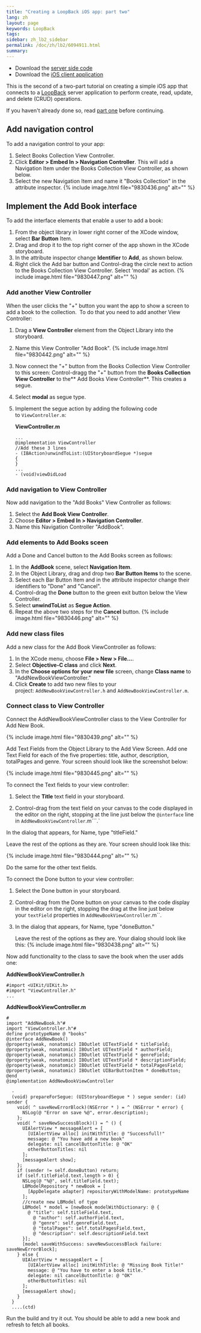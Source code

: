 ```yaml
---
title: "Creating a LoopBack iOS app: part two"
lang: zh
layout: page
keywords: LoopBack
tags:
sidebar: zh_lb2_sidebar
permalink: /doc/zh/lb2/6094911.html
summary:
---
```


*   Download the [server side code](https://github.com/strongloop-community/sample-applications/tree/master/BooksServer)
*   Download the [iOS client application](https://github.com/strongloop-community/sample-applications/tree/master/BooksClient)

This is the second of a two-part tutorial on creating a simple iOS app that connects to a [LoopBack](http://docs.strongloop.com/display/DOC/LoopBack) server application to perform create, read, update, and delete (CRUD) operations.   

If you haven't already done so, read [part one](https://docs.strongloop.com/display/LB/Creating+a+LoopBack+iOS+app%3A+part+one) before continuing.

## Add navigation control

To add a navigation control to your app:

1.  Select Books Collection View Controller.
2.  Click **Editor > Embed In > Navigation Controller**. This will add a Navigation Item under the Books Collection View Controller, as shown below.
3.  Select the new Navigation Item and name it "Books Collection" in the attribute inspector.
    {% include image.html file="9830436.png" alt="" %}

## Implement the Add Book interface

To add the interface elements that enable a user to add a book:

1.  From the object library in lower right corner of the XCode window, select **Bar Button** Item.
2.  Drag and drop it to the top right corner of the app shown in the XCode storyboard.
3.  In the attribute inspector change **Identifier** to **Add**, as shown below.
4.  Right click the Add bar button and Control-drag the circle next to action to the Books Collection View Controller. Select 'modal' as action.
    {% include image.html file="9830447.png" alt="" %} 

### Add another View Controller

When the user clicks the "+" button you want the app to show a screen to add a book to the collection.  To do that you need to add another View Controller:

1.  Drag a **View Controller** element from the Object Library into the storyboard.
2.  Name this View Controller "Add Book".
    {% include image.html file="9830442.png" alt="" %} 
3.  Now connect the "+" button from the Books Collection View Controller to this screen: Control-dragg the "+" button from the **Books Collection View Controller** to the** Add Books View Controller**. This creates a segue. 
4.  Select **modal** as segue type. 
5.  Implement the segue action by adding the following code to `ViewController.m`:

    **ViewController.m**

    ```
    ...
    @implementation ViewController 
    //Add these 3 lines
    - (IBAction)unwindToList:(UIStoryboardSegue *)segue
    {
    }
    ...
    - (void)viewDidLoad
    ```

### Add navigation to View Controller

Now add navigation to the "Add Books" View Controller as follows:

1.  Select the **Add Book View Controller**.  
2.  Choose **Editor > Embed In > Navigation Controller**.
3.  Name this Navigation Controller "AddBook".

### Add elements to Add Books sceen

Add a Done and Cancel button to the Add Books screen as follows:

1.  In the **AddBook** scene, select **Navigation Item**.
2.  In the Object Library, drag and drop two **Bar Button Items** to the scene.
3.  Select each Bar Button Item and in the attribute inspector change their identifiers to "Done" and "Cancel".
4.  Control-drag the **Done** button to the green exit button below the View Controller. 
5.  Select **unwindToList** as **Segue Action**. 
6.  Repeat the above two steps for the **Cancel** button.
    {% include image.html file="9830446.png" alt="" %} 

### Add new class files

Add a new class for the Add Book ViewController as follows:

1.  In the XCode menu, choose **File > New > File...**.  
2.  Select **Objective-C class** and click **Next**.
3.  In the **Choose options for your new file** screen, change **Class name** to "AddNewBookViewController."
4.  Click **Create** to add two new files to your project: `AddNewBookViewController.h` and `AddNewBookViewController.m`.

### Connect class to View Controller

Connect the AddNewBookViewController class to the View Controller for Add New Book.

{% include image.html file="9830439.png" alt="" %}

Add Text Fields from the Object Library to the Add View Screen. Add one Text Field for each of the five properties: title, author, description, totalPages and genre. Your screen should look like the screenshot below:

{% include image.html file="9830445.png" alt="" %}

To connect the Text fields to your view controller:

1.  Select the **Title** text field in your storyboard.

2.  Control-drag from the text field on your canvas to the code displayed in the editor on the right, stopping at the line just below the `@interface` line in `AddNewBookViewController`.m```.`

In the dialog that appears, for Name, type "titleField."

Leave the rest of the options as they are. Your screen should look like this:

{% include image.html file="9830444.png" alt="" %}

Do the same for the other text fields.

To connect the Done button to your view controller:

1.  Select the Done button in your storyboard.

2.  Control-drag from the Done button on your canvas to the code display in the editor on the right, stopping the drag at the line just below your `textField` properties in `AddNewBookViewController`.m``.

3.  In the dialog that appears, for Name, type "doneButton."

    Leave the rest of the options as they are. Your dialog should look like this:
    {% include image.html file="9830438.png" alt="" %}

Now add functionality to the class to save the book when the user adds one: 

**AddNewBookViewController.h**

```
#import <UIKit/UIKit.h>
#import "ViewController.h"
...
```

**AddNewBookViewController.m**

```
#
import "AddNewBook.h"#
import "ViewController.h"#
define prototypeName @ "books"
@interface AddNewBook()
@property(weak, nonatomic) IBOutlet UITextField * titleField;
@property(weak, nonatomic) IBOutlet UITextField * authorField;
@property(weak, nonatomic) IBOutlet UITextField * genreField;
@property(weak, nonatomic) IBOutlet UITextField * descriptionField;
@property(weak, nonatomic) IBOutlet UITextField * totalPagesField;
@property(weak, nonatomic) IBOutlet UIBarButtonItem * doneButton;
@end
@implementation AddNewBookViewController

  -
  (void) prepareForSegue: (UIStoryboardSegue * ) segue sender: (id) sender {
    void( ^ saveNewErrorBlock)(NSError * ) = ^ (NSError * error) {
      NSLog(@ "Error on save %@", error.description);
    };
    void( ^ saveNewSuccessBlock)() = ^ () {
      UIAlertView * messageAlert = [
        [UIAlertView alloc] initWithTitle: @ "Successfull!"
        message: @ "You have add a new book"
        delegate: nil cancelButtonTitle: @ "OK"
        otherButtonTitles: nil
      ];
      [messageAlert show];
    };
    if (sender != self.doneButton) return;
    if (self.titleField.text.length > 0) {
      NSLog(@ "%@", self.titleField.text);
      LBModelRepository * newBook = [
        [AppDelegate adapter] repositoryWithModelName: prototypeName
      ];
      //create new LBModel of type
      LBModel * model = [newBook modelWithDictionary: @ {
        @ "title": self.titleField.text,
          @ "author": self.authorField.text,
          @ "genre": self.genreField.text,
          @ "totalPages": self.totalPagesField.text,
          @ "description": self.descriptionField.text
      }];
      [model saveWithSuccess: saveNewSuccessBlock failure: saveNewErrorBlock];
    } else {
      UIAlertView * messageAlert = [
        [UIAlertView alloc] initWithTitle: @ "Missing Book Title!"
        message: @ "You have to enter a book title."
        delegate: nil cancelButtonTitle: @ "OK"
        otherButtonTitles: nil
      ];
      [messageAlert show];
    }
  }
  ....(ctd)
```

Run the build and try it out. You should be able to add a new book and refresh to fetch all books.
